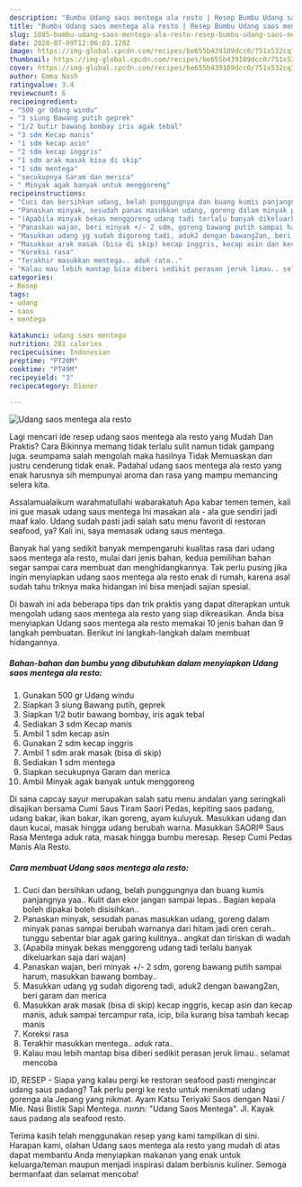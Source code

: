 ```yaml
---
description: "Bumbu Udang saos mentega ala resto | Resep Bumbu Udang saos mentega ala resto Yang Mudah Dan Praktis"
title: "Bumbu Udang saos mentega ala resto | Resep Bumbu Udang saos mentega ala resto Yang Mudah Dan Praktis"
slug: 1085-bumbu-udang-saos-mentega-ala-resto-resep-bumbu-udang-saos-mentega-ala-resto-yang-mudah-dan-praktis
date: 2020-07-09T12:06:03.128Z
image: https://img-global.cpcdn.com/recipes/be655b439109dcc0/751x532cq70/udang-saos-mentega-ala-resto-foto-resep-utama.jpg
thumbnail: https://img-global.cpcdn.com/recipes/be655b439109dcc0/751x532cq70/udang-saos-mentega-ala-resto-foto-resep-utama.jpg
cover: https://img-global.cpcdn.com/recipes/be655b439109dcc0/751x532cq70/udang-saos-mentega-ala-resto-foto-resep-utama.jpg
author: Emma Nash
ratingvalue: 3.4
reviewcount: 6
recipeingredient:
- "500 gr Udang windu"
- "3 siung Bawang putih geprek"
- "1/2 butir bawang bombay iris agak tebal"
- "3 sdm Kecap manis"
- "1 sdm kecap asin"
- "2 sdm kecap inggris"
- "1 sdm arak masak bisa di skip"
- "1 sdm mentega"
- "secukupnya Garam dan merica"
- " Minyak agak banyak untuk menggoreng"
recipeinstructions:
- "Cuci dan bersihkan udang, belah punggungnya dan buang kumis panjangnya yaa.. Kulit dan ekor jangan sampai lepas.. Bagian kepala boleh dipakai boleh disisihkan.."
- "Panaskan minyak, sesudah panas masukkan udang, goreng dalam minyak panas sampai berubah warnanya dari hitam jadi oren cerah.. tunggu sebentar biar agak garing kulitnya.. angkat dan tiriskan di wadah"
- "(Apabila minyak bekas menggoreng udang tadi terlalu banyak dikeluarkan saja dari wajan)"
- "Panaskan wajan, beri minyak +/- 2 sdm, goreng bawang putih sampai harum, masukkan bawang bombay.."
- "Masukkan udang yg sudah digoreng tadi, aduk2 dengan bawang2an, beri garam dan merica"
- "Masukkan arak masak (bisa di skip) kecap inggris, kecap asin dan kecap manis, aduk sampai tercampur rata, icip, bila kurang bisa tambah kecap manis"
- "Koreksi rasa"
- "Terakhir masukkan mentega.. aduk rata.."
- "Kalau mau lebih mantap bisa diberi sedikit perasan jeruk limau.. selamat mencoba"
categories:
- Resep
tags:
- udang
- saos
- mentega

katakunci: udang saos mentega 
nutrition: 281 calories
recipecuisine: Indonesian
preptime: "PT20M"
cooktime: "PT49M"
recipeyield: "3"
recipecategory: Dinner

---
```



![Udang saos mentega ala resto](https://img-global.cpcdn.com/recipes/be655b439109dcc0/751x532cq70/udang-saos-mentega-ala-resto-foto-resep-utama.jpg)

Lagi mencari ide resep udang saos mentega ala resto yang Mudah Dan Praktis? Cara Bikinnya memang tidak terlalu sulit namun tidak gampang juga. seumpama salah mengolah maka hasilnya Tidak Memuaskan dan justru cenderung tidak enak. Padahal udang saos mentega ala resto yang enak harusnya sih mempunyai aroma dan rasa yang mampu memancing selera kita.

Assalamualaikum warahmatullahi wabarakatuh Apa kabar temen temen, kali ini gue masak udang saus mentega Ini masakan ala - ala gue sendiri jadi maaf kalo. Udang sudah pasti jadi salah satu menu favorit di restoran seafood, ya? Kali ini, saya memasak udang saus mentega.

Banyak hal yang sedikit banyak mempengaruhi kualitas rasa dari udang saos mentega ala resto, mulai dari jenis bahan, kedua pemilihan bahan segar sampai cara membuat dan menghidangkannya. Tak perlu pusing jika ingin menyiapkan udang saos mentega ala resto enak di rumah, karena asal sudah tahu triknya maka hidangan ini bisa menjadi sajian spesial.


Di bawah ini ada beberapa tips dan trik praktis yang dapat diterapkan untuk mengolah udang saos mentega ala resto yang siap dikreasikan. Anda bisa menyiapkan Udang saos mentega ala resto memakai 10 jenis bahan dan 9 langkah pembuatan. Berikut ini langkah-langkah dalam membuat hidangannya.

<!--inarticleads1-->

##### Bahan-bahan dan bumbu yang dibutuhkan dalam menyiapkan Udang saos mentega ala resto:

1. Gunakan 500 gr Udang windu
1. Siapkan 3 siung Bawang putih, geprek
1. Siapkan 1/2 butir bawang bombay, iris agak tebal
1. Sediakan 3 sdm Kecap manis
1. Ambil 1 sdm kecap asin
1. Gunakan 2 sdm kecap inggris
1. Ambil 1 sdm arak masak (bisa di skip)
1. Sediakan 1 sdm mentega
1. Siapkan secukupnya Garam dan merica
1. Ambil  Minyak agak banyak untuk menggoreng


Di sana capcay sayur merupakan salah satu menu andalan yang seringkali disajikan bersama Cumi Saus Tiram Saori Pedas, kepiting saos padang, udang bakar, ikan bakar, ikan goreng, ayam kuluyuk. Masukkan udang dan daun kucai, masak hingga udang berubah warna. Masukkan SAORI® Saus Rasa Mentega aduk rata, masak hingga bumbu meresap. Resep Cumi Pedas Manis Ala Resto. 

<!--inarticleads2-->

##### Cara membuat Udang saos mentega ala resto:

1. Cuci dan bersihkan udang, belah punggungnya dan buang kumis panjangnya yaa.. Kulit dan ekor jangan sampai lepas.. Bagian kepala boleh dipakai boleh disisihkan..
1. Panaskan minyak, sesudah panas masukkan udang, goreng dalam minyak panas sampai berubah warnanya dari hitam jadi oren cerah.. tunggu sebentar biar agak garing kulitnya.. angkat dan tiriskan di wadah
1. (Apabila minyak bekas menggoreng udang tadi terlalu banyak dikeluarkan saja dari wajan)
1. Panaskan wajan, beri minyak +/- 2 sdm, goreng bawang putih sampai harum, masukkan bawang bombay..
1. Masukkan udang yg sudah digoreng tadi, aduk2 dengan bawang2an, beri garam dan merica
1. Masukkan arak masak (bisa di skip) kecap inggris, kecap asin dan kecap manis, aduk sampai tercampur rata, icip, bila kurang bisa tambah kecap manis
1. Koreksi rasa
1. Terakhir masukkan mentega.. aduk rata..
1. Kalau mau lebih mantap bisa diberi sedikit perasan jeruk limau.. selamat mencoba


ID, RESEP - Siapa yang kalau pergi ke restoran seafood pasti mengincar udang saus padang? Tak perlu pergi ke resto untuk menikmati udang gorenga ala Jepang yang nikmat. Ayam Katsu Teriyaki Saos dengan Nasi / Mie. Nasi Bistik Sapi Mentega. תמונה: &#34;Udang Saos Mentega&#34;. ‪Jl. Kayak saus padang ala seafood resto. 

Terima kasih telah menggunakan resep yang kami tampilkan di sini. Harapan kami, olahan Udang saos mentega ala resto yang mudah di atas dapat membantu Anda menyiapkan makanan yang enak untuk keluarga/teman maupun menjadi inspirasi dalam berbisnis kuliner. Semoga bermanfaat dan selamat mencoba!
